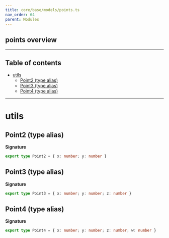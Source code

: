 ```yaml
---
title: core/base/models/points.ts
nav_order: 64
parent: Modules
---
```


## points overview

---

<h2 class="text-delta">Table of contents</h2>

- [utils](#utils)
  - [Point2 (type alias)](#point2-type-alias)
  - [Point3 (type alias)](#point3-type-alias)
  - [Point4 (type alias)](#point4-type-alias)

---

# utils

## Point2 (type alias)

**Signature**

```ts
export type Point2 = { x: number; y: number }
```

## Point3 (type alias)

**Signature**

```ts
export type Point3 = { x: number; y: number; z: number }
```

## Point4 (type alias)

**Signature**

```ts
export type Point4 = { x: number; y: number; z: number; w: number }
```
